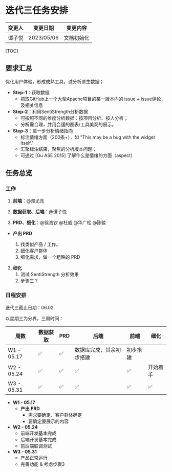 # 迭代三任务安排

| 变更人 | 变更日期   | 变更内容         |
| ------ | ---------- | ---------------- |
| 谭子悦 | 2023/05/06 | 文档初始化       |

[TOC]

## 要求汇总

优化用户体验，形成成熟工具，试分析原生数据；

- **Step-1**：获取数据
	- 抓取GitHub上一个大型Apache项目的某一版本内的 issue + issue评论，及相关信息
- **Step-2**：利用SentiStrength分析数据
	- 可按照不同的维度分析数据：按项目分析、按人分析；
	- 分析需合理，并用合适的图表/工具美观的展示。
- **Step-3**：进一步分析情绪指向
	- 标注情绪方面（200条+），如 "This may be a bug with the widget itself."
	- 汇聚标注结果，聚焦的分析版本问题；
	- 可通过 [Gu ASE 2015] 了解什么是情绪的方面（aspect）

## 任务总览

### 工作

1. **前端**：@邓尤亮 

2. **数据获取、后端**：@谭子悦 

3. **PRD、细化**：@徐浩钦 @杜威 @华广松 @陈骏 

  - **产出 PRD**

      1. 找类似产品 / 工作。
      2. 细化客户群体
      3. 细化需求，做一个粗略的 PRD

3. **细化**
   	 1. 测试 SentiStrength 分析效果
     2. 步骤三？

### 日程安排

迭代三截止日期：06.02

以星期三为分界，三周时间：

| 周数       | 数据获取 | PRD  | 后端                     | 前端     | 细化     |
| ---------- | -------- | ---- | ------------------------ | -------- | -------- |
| W1 - 05.17 | ✅        | ✅    | 数据库完成，其余初步搭建 | 初步搭建 |          |
| W2 - 05.24 | ✅        | ✅    | ✅                        | ✅        | 开始着手 |
| W3 - 05.31 | ✅        | ✅    | ✅                        | ✅        | ✅        |

- **W1 - 05.17**
  - **产出 PRD**
    - 需求要确定、客户群体确定
    - 要确定要展示的内容
- **W2 - 05.24**
  - 前端开发基本完成
  - 后端开发基本完成
  - 前后端联调测试
- **W3 - 05.31**
  - 产品正常运行
  - 完善功能 & 考虑步骤3